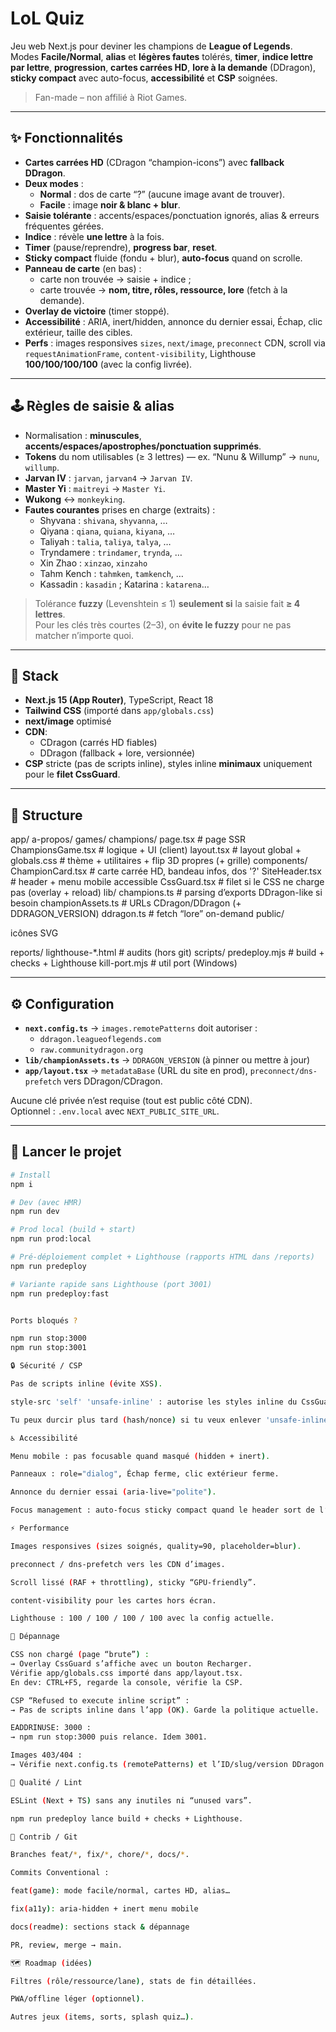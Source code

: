 # LoL Quiz

Jeu web Next.js pour deviner les champions de **League of Legends**.  
Modes **Facile/Normal**, **alias** et **légères fautes** tolérés, **timer**, **indice lettre par lettre**, **progression**, **cartes carrées HD**, **lore à la demande** (DDragon), **sticky compact** avec auto-focus, **accessibilité** et **CSP** soignées.

> Fan-made – non affilié à Riot Games.

---

## ✨ Fonctionnalités

- **Cartes carrées HD** (CDragon “champion-icons”) avec **fallback DDragon**.
- **Deux modes** :  
  - **Normal** : dos de carte “?” (aucune image avant de trouver).  
  - **Facile** : image **noir & blanc + blur**.
- **Saisie tolérante** : accents/espaces/ponctuation ignorés, alias & erreurs fréquentes gérées.
- **Indice** : révèle **une lettre** à la fois.
- **Timer** (pause/reprendre), **progress bar**, **reset**.
- **Sticky compact** fluide (fondu + blur), **auto-focus** quand on scrolle.
- **Panneau de carte** (en bas) :  
  - carte non trouvée → saisie + indice ;  
  - carte trouvée → **nom, titre, rôles, ressource, lore** (fetch à la demande).
- **Overlay de victoire** (timer stoppé).
- **Accessibilité** : ARIA, inert/hidden, annonce du dernier essai, Échap, clic extérieur, taille des cibles.
- **Perfs** : images responsives `sizes`, `next/image`, `preconnect` CDN, scroll via `requestAnimationFrame`, `content-visibility`, Lighthouse **100/100/100/100** (avec la config livrée).

---

## 🕹️ Règles de saisie & alias

- Normalisation : **minuscules**, **accents/espaces/apostrophes/ponctuation supprimés**.
- **Tokens** du nom utilisables (≥ 3 lettres) — ex. “Nunu & Willump” → `nunu`, `willump`.
- **Jarvan IV** : `jarvan`, `jarvan4` → `Jarvan IV`.
- **Master Yi** : `maitreyi` → `Master Yi`.
- **Wukong** ↔ `monkeyking`.
- **Fautes courantes** prises en charge (extraits) :
  - Shyvana : `shivana`, `shyvanna`, …  
  - Qiyana : `qiana`, `quiana`, `kiyana`, …  
  - Taliyah : `talia`, `taliya`, `talya`, …  
  - Tryndamere : `trindamer`, `trynda`, …  
  - Xin Zhao : `xinzao`, `xinzaho`  
  - Tahm Kench : `tahmken`, `tamkench`, …  
  - Kassadin : `kasadin` ; Katarina : `katarena`…

> Tolérance **fuzzy** (Levenshtein ≤ 1) **seulement si** la saisie fait **≥ 4 lettres**.  
> Pour les clés très courtes (2–3), on **évite le fuzzy** pour ne pas matcher n’importe quoi.

---

## 🧱 Stack

- **Next.js 15 (App Router)**, TypeScript, React 18
- **Tailwind CSS** (importé dans `app/globals.css`)
- **next/image** optimisé
- **CDN**:  
  - CDragon (carrés HD fiables)  
  - DDragon (fallback + lore, versionnée)
- **CSP** stricte (pas de scripts inline), styles inline **minimaux** uniquement pour le **filet CssGuard**.

---

## 📁 Structure

app/
a-propos/
games/
champions/
page.tsx # page SSR
ChampionsGame.tsx # logique + UI (client)
layout.tsx # layout global + <CssGuard/>
globals.css # thème + utilitaires + flip 3D propres (+ grille)
components/
ChampionCard.tsx # carte carrée HD, bandeau infos, dos '?'
SiteHeader.tsx # header + menu mobile accessible
CssGuard.tsx # filet si le CSS ne charge pas (overlay + reload)
lib/
champions.ts # parsing d’exports DDragon-like si besoin
championAssets.ts # URLs CDragon/DDragon (+ DDRAGON_VERSION)
ddragon.ts # fetch “lore” on-demand
public/

icônes SVG

reports/
lighthouse-*.html # audits (hors git)
scripts/
predeploy.mjs # build + checks + Lighthouse
kill-port.mjs # util port (Windows)


---

## ⚙️ Configuration

- **`next.config.ts`** → `images.remotePatterns` doit autoriser :
  - `ddragon.leagueoflegends.com`
  - `raw.communitydragon.org`
- **`lib/championAssets.ts`** → `DDRAGON_VERSION` (à pinner ou mettre à jour)
- **`app/layout.tsx`** → `metadataBase` (URL du site en prod), `preconnect/dns-prefetch` vers DDragon/CDragon.

Aucune clé privée n’est requise (tout est public côté CDN).  
Optionnel : `.env.local` avec `NEXT_PUBLIC_SITE_URL`.

---

## 🚀 Lancer le projet

```bash
# Install
npm i

# Dev (avec HMR)
npm run dev

# Prod local (build + start)
npm run prod:local

# Pré-déploiement complet + Lighthouse (rapports HTML dans /reports)
npm run predeploy

# Variante rapide sans Lighthouse (port 3001)
npm run predeploy:fast


Ports bloqués ?

npm run stop:3000
npm run stop:3001

🔒 Sécurité / CSP

Pas de scripts inline (évite XSS).

style-src 'self' 'unsafe-inline' : autorise les styles inline du CssGuard (overlay si le CSS ne charge pas).

Tu peux durcir plus tard (hash/nonce) si tu veux enlever 'unsafe-inline'.

♿ Accessibilité

Menu mobile : pas focusable quand masqué (hidden + inert).

Panneaux : role="dialog", Échap ferme, clic extérieur ferme.

Annonce du dernier essai (aria-live="polite").

Focus management : auto-focus sticky compact quand le header sort de l’écran ; focus correct lors des validations/indices.

⚡ Performance

Images responsives (sizes soignés, quality=90, placeholder=blur).

preconnect / dns-prefetch vers les CDN d’images.

Scroll lissé (RAF + throttling), sticky “GPU-friendly”.

content-visibility pour les cartes hors écran.

Lighthouse : 100 / 100 / 100 / 100 avec la config actuelle.

🛟 Dépannage

CSS non chargé (page “brute”) :
→ Overlay CssGuard s’affiche avec un bouton Recharger.
Vérifie app/globals.css importé dans app/layout.tsx.
En dev: CTRL+F5, regarde la console, vérifie la CSP.

CSP “Refused to execute inline script” :
→ Pas de scripts inline dans l’app (OK). Garde la politique actuelle.

EADDRINUSE: 3000 :
→ npm run stop:3000 puis relance. Idem 3001.

Images 403/404 :
→ Vérifie next.config.ts (remotePatterns) et l’ID/slug/version DDragon.

🧪 Qualité / Lint

ESLint (Next + TS) sans any inutiles ni “unused vars”.

npm run predeploy lance build + checks + Lighthouse.

🤝 Contrib / Git

Branches feat/*, fix/*, chore/*, docs/*.

Commits Conventional :

feat(game): mode facile/normal, cartes HD, alias…

fix(a11y): aria-hidden + inert menu mobile

docs(readme): sections stack & dépannage

PR, review, merge → main.

🗺️ Roadmap (idées)

Filtres (rôle/ressource/lane), stats de fin détaillées.

PWA/offline léger (optionnel).

Autres jeux (items, sorts, splash quiz…).